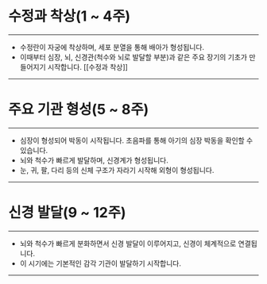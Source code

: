 # 수정과 착상(1 ~ 4주)
---
  - 수정란이 자궁에 착상하며, 세포 분열을 통해 배아가 형성됩니다.
  - 이때부터 심장, 뇌, 신경관(척수와 뇌로 발달할 부분)과 같은 주요 장기의 기초가 만들어지기 시작합니다.
  [[수정과 착상]]
---


# 주요 기관 형성(5 ~ 8주)
---
 - 심장이 형성되어 박동이 시작됩니다. 초음파를 통해 아기의 심장 박동을 확인할 수 있습니다.
  - 뇌와 척수가 빠르게 발달하며, 신경계가 형성됩니다.
  - 눈, 귀, 팔, 다리 등의 신체 구조가 자라기 시작해 외형이 형성됩니다.

---



# 신경 발달(9 ~ 12주)
---
  - 뇌와 척수가 빠르게 분화하면서 신경 발달이 이루어지고, 신경이 체계적으로 연결됩니다.
  - 이 시기에는 기본적인 감각 기관이 발달하기 시작합니다.

---

